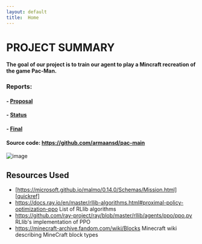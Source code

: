 ```yaml
---
layout: default
title:  Home
---
```


# PROJECT SUMMARY

#### The goal of our project is to train our agent to play a Mincraft recreation of the game Pac-Man. 

### Reports:

#### - [Proposal](proposal.html)
#### - [Status](status.html)
#### - [Final](final.html)

#### Source code: https://github.com/armaansd/pac-main


![image](https://user-images.githubusercontent.com/75513952/138030559-b204cd0b-ddb9-435c-b90d-8a80f92217f0.png)

[quickref]: https://github.com/mundimark/quickrefs/blob/master/HTML.md







## Resources Used 

- [https://microsoft.github.io/malmo/0.14.0/Schemas/Mission.html][quickref] 
- https://docs.ray.io/en/master/rllib-algorithms.html#proximal-policy-optimization-ppo List of RLlib algorithms
- https://github.com/ray-project/ray/blob/master/rllib/agents/ppo/ppo.py RLlib's implementation of PPO
- https://minecraft-archive.fandom.com/wiki/Blocks Minecraft wiki describing MineCraft block types

